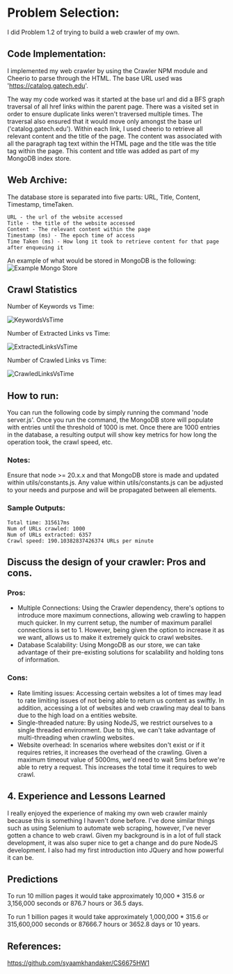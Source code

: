 # Problem Selection:

I did Problem 1.2 of trying to build a web crawler of my own.

## Code Implementation:
I implemented my web crawler by using the Crawler NPM module and Cheerio to parse through the HTML. The base URL used was 'https://catalog.gatech.edu'.

The way my code worked was it started at the base url and did a BFS graph traversal of all href links within the parent page. There was a visited set in order to ensure duplicate links weren't traversed multiple times. The traversal also ensured that it would move only amongst the base url ('catalog.gatech.edu'). Within each link, I used cheerio to retrieve all relevant content and the title of the page. The content was associated with all the paragraph tag text within the HTML page and the title was the title tag within the page. This content and title was added as part of my MongoDB index store. 

## Web Archive:

The database store is separated into five parts: URL, Title, Content, Timestamp, timeTaken.

````
URL - the url of the website accessed
Title - the title of the website accessed
Content - The relevant content within the page
Timestamp (ms) - The epoch time of access
Time Taken (ms) - How long it took to retrieve content for that page after enqueuing it
````

An example of what would be stored in MongoDB is the following: 
![Example Mongo Store](https://github.com/user-attachments/assets/c527318e-1743-4252-a6fb-f215d0c5cd14)

## Crawl Statistics

Number of Keywords vs Time:

![KeywordsVsTime](https://github.com/user-attachments/assets/ce811d9a-84b0-490e-94ee-5ff4902f2163)

Number of Extracted Links vs Time:

![ExtractedLinksVsTime](https://github.com/user-attachments/assets/94eed071-549e-4da0-8a64-ecec01b4c74c)

Number of Crawled Links vs Time:

![CrawledLinksVsTime](https://github.com/user-attachments/assets/142827d5-197e-485d-8a49-06c155493975)

## How to run: 
You can run the following code by simply running the command 'node server.js'. Once you run the command, the MongoDB store will populate with entries until the threshold of 1000 is met. Once there are 1000 entries in the database, a resulting output will show key metrics for how long the operation took, the crawl speed, etc.

### Notes: 
Ensure that node >= 20.x.x and that MongoDB store is made and updated within utils/constants.js. Any value within utils/constants.js can be adjusted to your needs and purpose and will be propagated between all elements.

### Sample Outputs: 
````
Total time: 315617ms
Num of URLs crawled: 1000
Num of URLs extracted: 6357
Crawl speed: 190.10382837426374 URLs per minute
````

## Discuss the design of your crawler: Pros and cons.

### Pros:
- Multiple Connections: Using the Crawler dependency, there's options to introduce more maximum connections, allowing web crawling to happen much quicker. In my current setup, the number of maximum parallel connections is set to 1. However, being given the option to increase it as we want, allows us to make it extremely quick to crawl websites.
- Database Scalability: Using MongoDB as our store, we can take advantage of their pre-existing solutions for scalability and holding tons of information.

### Cons:
- Rate limiting issues: Accessing certain websites a lot of times may lead to rate limiting issues of not being able to return us content as swiftly. In addition, accessing a lot of websites and web crawling may deal to bans due to the high load on a entities website.
- Single-threaded nature: By using NodeJS, we restrict ourselves to a single threaded environment. Due to this, we can't take advantage of multi-threading when crawling websites.
- Website overhead: In scenarios where websites don't exist or if it requires retries, it increases the overhead of the crawling. Given a maximum timeout value of 5000ms, we'd need to wait 5ms before we're able to retry a request. This increases the total time it requires to web crawl.

## 4. Experience and Lessons Learned

I really enjoyed the experience of making my own web crawler mainly because this is something I haven't done before. I've done similar things such as using Selenium to automate web scraping, however, I've never gotten a chance to web crawl. Given my background is in a lot of full stack development, it was also super nice to get a change and do pure NodeJS development. I also had my first introduction into JQuery and how powerful it can be. 

## Predictions
To run 10 million pages it would take approximately 10,000 * 315.6 or 3,156,000 seconds or 876.7 hours or 36.5 days.

To run 1 billion pages it would take approximately 1,000,000 * 315.6 or 315,600,000 seconds or 87666.7 hours or 3652.8 days or 10 years.

## References: 
https://github.com/syaamkhandaker/CS6675HW1
